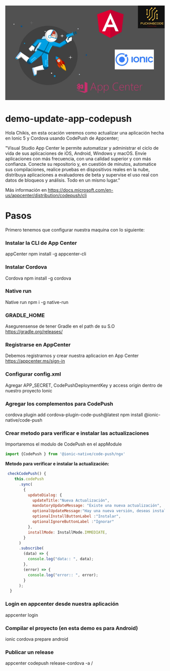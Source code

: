 
![Code Push FuckynCode](https://github.com/jimyhdolores/demo-update-app-codepush/blob/master/code_push_ionic.jpg)
# demo-update-app-codepush
Hola Chikis, en esta ocación veremos como actualizar una aplicación hecha en Ionic 5 y Cordova usando CodePush de Appcenter;

"Visual Studio App Center le permite automatizar y administrar el ciclo de vida de sus aplicaciones de iOS, Android, Windows y macOS. Envíe aplicaciones con más frecuencia, con una calidad superior y con más confianza. Conecte su repositorio y, en cuestión de minutos, automatice sus compilaciones, realice pruebas en dispositivos reales en la nube, distribuya aplicaciones a evaluadores de beta y supervise el uso real con datos de bloqueos y análisis. Todo en un mismo lugar."

Más información en https://docs.microsoft.com/en-us/appcenter/distribution/codepush/cli

# Pasos

Primero tenemos que configurar nuestra maquina con lo siguiente:

### Instalar la CLI de App Center
appCenter npm install -g appcenter-cli

### Instalar  Cordova
Cordova npm install -g cordova

### Native run
Native run npm i -g native-run

### GRADLE_HOME
 Asegurensense de tener Gradle en el path de su S.O 
 https://gradle.org/releases/

### Registrarse en AppCenter
Debemos registrarnos y crear nuestra aplicacion en App Center
https://appcenter.ms/sign-in

### Configurar config.xml
Agregar APP_SECRET, CodePushDeploymentKey y access origin dentro de nuestro proyecto Ionic

### Agregar los complementos para CodePush
cordova plugin add cordova-plugin-code-push@latest
npm install @ionic-native/code-push

### Crear metodo para verificar e instalar las actualizaciones
Importaremos el modulo de CodePush en el appModule

```javascript
import {CodePush } from '@ionic-native/code-push/ngx'
```


**Metodo para verificar e instalar la actualización:**
```javascript
 checkCodePush() {
    this.codePush
      .sync(
        {
          updateDialog: {
            updateTitle:"Nueva Actualización",
            mandatoryUpdateMessage: "Existe una nueva actualización",
            optionalUpdateMessage:"Hay una nueva versión, deseas instalarlo?",
            optionalInstallButtonLabel :"Instalar",
            optionalIgnoreButtonLabel :"Ignorar"
          },
          installMode: InstallMode.IMMEDIATE,
        }
      )
      .subscribe(
        (data) => {
          console.log("data:: ", data);
        },
        (error) => {
          console.log("error:: ", error);
        }
      );
  }
```


### Login en appcenter desde nuestra aplicación
appcenter login

### Compilar el proyecto (en esta demo es para Android)
ionic cordova prepare android

### Publicar un release

appcenter codepush release-cordova -a <ownerName>/<appName>

